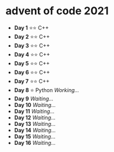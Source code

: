 # advent of code 2021
* **Day 1** ⭐⭐ C++
* **Day 2** ⭐⭐ C++
* **Day 3** ⭐⭐ C++
* **Day 4** ⭐⭐ C++
* **Day 5** ⭐⭐ C++
* **Day 6** ⭐⭐ C++
* **Day 7** ⭐⭐ C++
* **Day 8** ⭐ Python *Working...*
* **Day 9** *Waiting...*
* **Day 10** *Waiting...*
* **Day 11** *Waiting...*
* **Day 12** *Waiting...*
* **Day 13** *Waiting...*
* **Day 14** *Waiting...*
* **Day 15** *Waiting...*
* **Day 16** *Waiting...*
